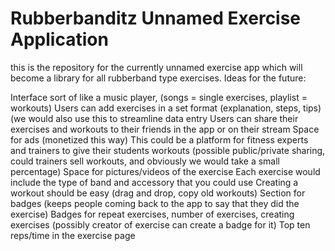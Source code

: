 # Rubberbanditz Unnamed Exercise Application

this is the repository for the currently unnamed exercise app which will become a library for all rubberband type exercises. Ideas for the future:

Interface sort of like a music player, (songs = single exercises, playlist = workouts)
Users can add exercises in a set format (explanation, steps, tips) (we would also use this to streamline data entry
Users can share their exercises and workouts to their friends in the app or on their stream
Space for ads (monetized this way)
This could be a platform for fitness experts and trainers to give their students workouts (possible public/private sharing, could trainers sell workouts, and obviously we would take a small percentage)
Space for pictures/videos of the exercise
Each exercise would include the type of band and accessory that you could use
Creating a workout should be easy (drag and drop, copy old workouts)
Section for badges (keeps people coming back to the app to say that they did the exercise)
Badges for repeat exercises, number of exercises, creating exercises (possibly creator of exercise can create a badge for it)
Top ten reps/time in the exercise page
